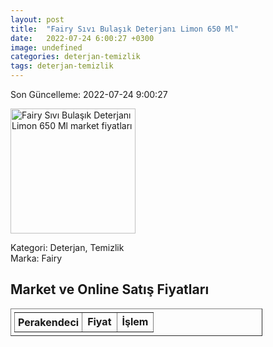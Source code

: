 ```yaml
---
layout: post
title:  "Fairy Sıvı Bulaşık Deterjanı Limon 650 Ml"
date:   2022-07-24 6:00:27 +0300
image: undefined
categories: deterjan-temizlik
tags: deterjan-temizlik
---
```


Son Güncelleme: 2022-07-24 9:00:27

<img src="undefined" width="200" alt="Fairy Sıvı Bulaşık Deterjanı Limon 650 Ml market fiyatları" />

Kategori: Deterjan, Temizlik
<br />
Marka: Fairy

<h2>Market ve Online Satış Fiyatları</h2>

<table border="1" style="padding: 5px;width:80%;">
  <tr>
    <td style="padding: 5px;"><strong>Perakendeci</strong></td>
    <td><strong>Fiyat</strong></td>
    <td><strong>İşlem</strong></td>
  </tr>
  
</table>
